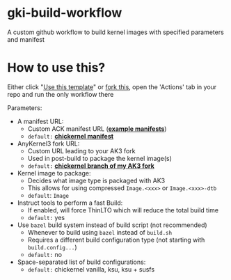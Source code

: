# gki-build-workflow
A custom github workflow to build kernel images with specified parameters and manifest 

# How to use this?
Either click "[Use this template](https://github.com/new?template_name=gki-build-workflow&template_owner=chickendrop89)" or [fork this](https://github.com/chickendrop89/gki-build-workflow/fork), open the 'Actions' tab in your repo and run the only workflow there

Parameters:
- A manifest URL: 
    - Custom ACK manifest URL (**[example manifests](https://android.googlesource.com/kernel/manifest/+refs)**)
    - `default:` **[chickernel manifest](https://raw.githubusercontent.com/chickendrop89/device_xiaomi_unified-kernel/refs/heads/readme/chickernel.xml)**
- AnyKernel3 fork URL:
    - Custom URL leading to your AK3 fork
    - Used in post-build to package the kernel image(s)
    - `default:` **[chickernel branch of my AK3 fork](https://github.com/chickendrop89/AnyKernel3)**
- Kernel image to package:
    - Decides what image type is packaged with AK3
    - This allows for using compressed `Image.<xxx>` or `Image.<xxx>-dtb`
    - `default`: `Image`
- Instruct tools to perform a fast Build: 
    - If enabled, will force ThinLTO which will reduce the total build time
    - `default:` yes
- Use `bazel` build system instead of build script (not recommended)
    - Whenever to build using `bazel` instead of `build.sh`
    - Requires a different build configuration type (not starting with `build.config...`)
    - `default:` no
- Space-separated list of build configurations:
    - `default:` chickernel vanilla, ksu, ksu + susfs
